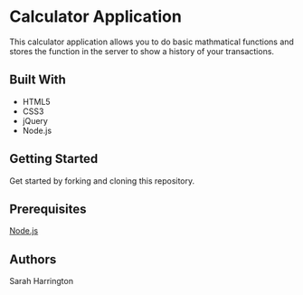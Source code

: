 # Calculator Application

This calculator application allows you to do basic mathmatical functions and stores the function in the server to show a history of your transactions.

## Built With
* HTML5
* CSS3
* jQuery
* Node.js

## Getting Started
Get started by forking and cloning this repository.

## Prerequisites
[Node.js](https://nodejs.org/en/)

## Authors
Sarah Harrington
